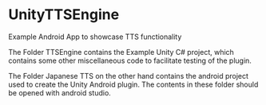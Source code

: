 # UnityTTSEngine
Example Android App to showcase TTS functionality

<p>The Folder TTSEngine contains the Example Unity C# project, which contains some other miscellaneous code to facilitate testing of the plugin.</p>
<p>The Folder Japanese TTS on the other hand contains the android project used to create the Unity Android plugin. The contents in these folder should be opened with android studio.</p>
